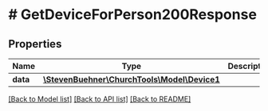 # # GetDeviceForPerson200Response

## Properties

Name | Type | Description | Notes
------------ | ------------- | ------------- | -------------
**data** | [**\StevenBuehner\ChurchTools\Model\Device1**](Device1.md) |  | [optional]

[[Back to Model list]](../../README.md#models) [[Back to API list]](../../README.md#endpoints) [[Back to README]](../../README.md)
